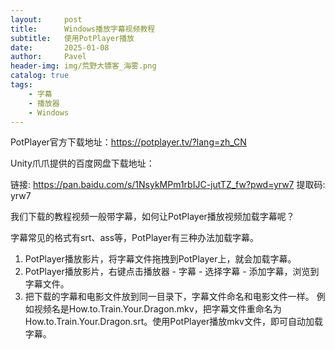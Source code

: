 ```yaml
---
layout:     post
title:      Windows播放字幕视频教程
subtitle:   使用PotPlayer播放
date:       2025-01-08
author:     Pavel
header-img: img/荒野大镖客_海雾.png
catalog: true
tags:
    - 字幕
    - 播放器
    - Windows
---
```


PotPlayer官方下载地址：https://potplayer.tv/?lang=zh_CN

Unity爪爪提供的百度网盘下载地址：

链接: https://pan.baidu.com/s/1NsykMPm1rbIJC-jutTZ_fw?pwd=yrw7 提取码: yrw7

我们下载的教程视频一般带字幕，如何让PotPlayer播放视频加载字幕呢？

字幕常见的格式有srt、ass等，PotPlayer有三种办法加载字幕。

1. PotPlayer播放影片，将字幕文件拖拽到PotPlayer上，就会加载字幕。
2. PotPlayer播放影片，右键点击播放器 - 字幕 - 选择字幕 - 添加字幕，浏览到字幕文件。
3. 把下载的字幕和电影文件放到同一目录下，字幕文件命名和电影文件一样。
例如视频名是How.to.Train.Your.Dragon.mkv，把字幕文件重命名为How.to.Train.Your.Dragon.srt。使用PotPlayer播放mkv文件，即可自动加载字幕。



